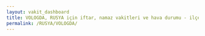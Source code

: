 ```yaml
---
layout: vakit_dashboard
title: VOLOGDA, RUSYA için iftar, namaz vakitleri ve hava durumu - ilçe/eyalet seç
permalink: /RUSYA/VOLOGDA/
---
```


<script type="text/javascript">
  var GLOBAL_COUNTRY = 'RUSYA';
  var GLOBAL_CITY = 'VOLOGDA';
  var GLOBAL_STATE = '';
  var lat = 72;
  var lon = 21;
</script>
